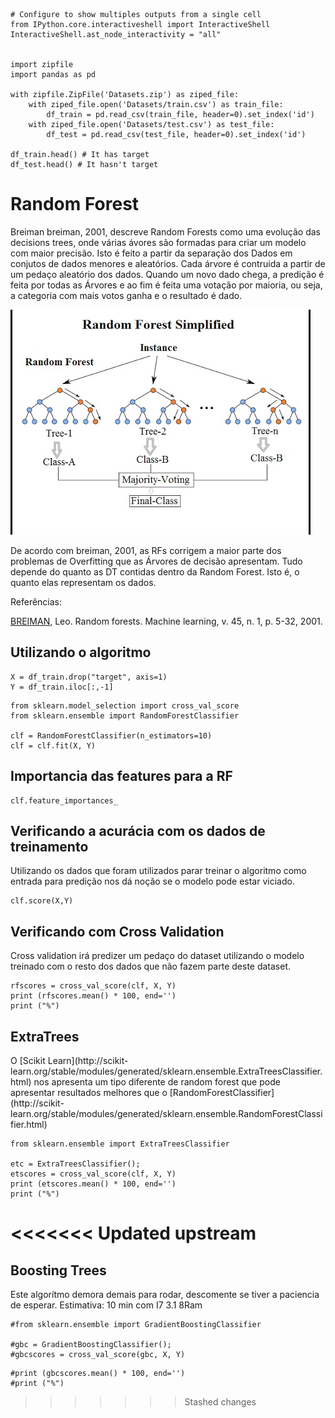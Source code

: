 ```{.python .input}
# Configure to show multiples outputs from a single cell
from IPython.core.interactiveshell import InteractiveShell
InteractiveShell.ast_node_interactivity = "all"


import zipfile
import pandas as pd

with zipfile.ZipFile('Datasets.zip') as ziped_file:
    with ziped_file.open('Datasets/train.csv') as train_file:
        df_train = pd.read_csv(train_file, header=0).set_index('id')
    with ziped_file.open('Datasets/test.csv') as test_file:
        df_test = pd.read_csv(test_file, header=0).set_index('id')

df_train.head() # It has target
df_test.head() # It hasn't target
```

# Random Forest

Breiman breiman, 2001, descreve Random Forests como uma evolução das decisions
trees, onde várias ávores são formadas para criar um modelo com maior precisão.
Isto é feito a partir da separação dos Dados em conjutos
de dados menores e aleatórios. Cada árvore é contruida a partir de um pedaço
aleatório dos dados. Quando um novo dado chega, a predição é feita por todas as
Árvores e ao fim é feita uma
votação por maioria, ou seja, a categoria com mais votos ganha e o resultado é
dado.

![Workflow Random forest](forest.jpg)

De acordo com breiman, 2001, as RFs corrigem a maior parte dos problemas de
Overfitting que as Árvores de decisão apresentam. Tudo depende do quanto as DT
contidas dentro da Random Forest. Isto é, o quanto elas representam os dados.

Referências:

[BREIMAN](https://www.stat.berkeley.edu/users/breiman/randomforest2001.pdf),
Leo. Random forests. Machine learning, v. 45, n. 1, p. 5-32, 2001.

## Utilizando o algoritmo

```{.python .input}
X = df_train.drop("target", axis=1)
Y = df_train.iloc[:,-1]
```

```{.python .input}
from sklearn.model_selection import cross_val_score
from sklearn.ensemble import RandomForestClassifier

clf = RandomForestClassifier(n_estimators=10)
clf = clf.fit(X, Y)

```

## Importancia das features para a RF

```{.python .input}
clf.feature_importances_
```

## Verificando a acurácia com os dados de treinamento

Utilizando os dados que foram utilizados parar treinar o algoritmo como entrada
para predição nos dá noção se o modelo pode estar viciado.

```{.python .input}
clf.score(X,Y)
```

## Verificando com Cross Validation

Cross validation irá predizer um pedaço do dataset utilizando o modelo treinado
com o resto dos dados que não fazem parte deste dataset.

```{.python .input}
rfscores = cross_val_score(clf, X, Y)
print (rfscores.mean() * 100, end='')
print ("%") 
```

## ExtraTrees

O [Scikit Learn](http://scikit-
learn.org/stable/modules/generated/sklearn.ensemble.ExtraTreesClassifier.html)
nos apresenta um tipo diferente de random forest que pode apresentar resultados
melhores que o [RandomForestClassifier](http://scikit-
learn.org/stable/modules/generated/sklearn.ensemble.RandomForestClassifier.html)

```{.python .input}
from sklearn.ensemble import ExtraTreesClassifier

etc = ExtraTreesClassifier();
etscores = cross_val_score(clf, X, Y)
print (etscores.mean() * 100, end='')
print ("%")
```
<<<<<<< Updated upstream
=======

## Boosting Trees

Este algorítmo demora demais para rodar, descomente se tiver a paciencia de
esperar.
Estimativa: 10 min com I7 3.1  8Ram

```{.python .input}
#from sklearn.ensemble import GradientBoostingClassifier

#gbc = GradientBoostingClassifier();
#gbcscores = cross_val_score(gbc, X, Y)
```

```{.python .input}
#print (gbcscores.mean() * 100, end='')
#print ("%")
```
>>>>>>> Stashed changes

